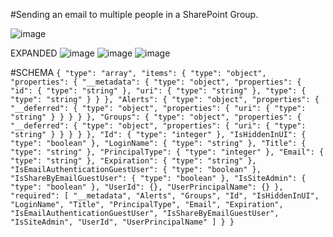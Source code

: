 #Sending an email to multiple people in a SharePoint Group.

![image](https://github.com/isogunro/power-automate-http/assets/19296277/017e54cd-c636-424a-8782-71cee894eec6)

EXPANDED
![image](https://github.com/isogunro/power-automate-http/assets/19296277/6eef0a26-6f74-4ed0-9757-b2b90da60333)
![image](https://github.com/isogunro/power-automate-http/assets/19296277/4c584e16-aad4-46a7-8d12-008ce514d283)
![image](https://github.com/isogunro/power-automate-http/assets/19296277/47aa08af-9c2c-4db2-8410-7f2a7e2bca75)

  
  
#SCHEMA
`{
    "type": "array",
    "items": {
        "type": "object",
        "properties": {
            "__metadata": {
                "type": "object",
                "properties": {
                    "id": {
                        "type": "string"
                    },
                    "uri": {
                        "type": "string"
                    },
                    "type": {
                        "type": "string"
                    }
                }
            },
            "Alerts": {
                "type": "object",
                "properties": {
                    "__deferred": {
                        "type": "object",
                        "properties": {
                            "uri": {
                                "type": "string"
                            }
                        }
                    }
                }
            },
            "Groups": {
                "type": "object",
                "properties": {
                    "__deferred": {
                        "type": "object",
                        "properties": {
                            "uri": {
                                "type": "string"
                            }
                        }
                    }
                }
            },
            "Id": {
                "type": "integer"
            },
            "IsHiddenInUI": {
                "type": "boolean"
            },
            "LoginName": {
                "type": "string"
            },
            "Title": {
                "type": "string"
            },
            "PrincipalType": {
                "type": "integer"
            },
            "Email": {
                "type": "string"
            },
            "Expiration": {
                "type": "string"
            },
            "IsEmailAuthenticationGuestUser": {
                "type": "boolean"
            },
            "IsShareByEmailGuestUser": {
                "type": "boolean"
            },
            "IsSiteAdmin": {
                "type": "boolean"
            },
            "UserId": {},
            "UserPrincipalName": {}
        },
        "required": [
            "__metadata",
            "Alerts",
            "Groups",
            "Id",
            "IsHiddenInUI",
            "LoginName",
            "Title",
            "PrincipalType",
            "Email",
            "Expiration",
            "IsEmailAuthenticationGuestUser",
            "IsShareByEmailGuestUser",
            "IsSiteAdmin",
            "UserId",
            "UserPrincipalName"
        ]
    }
}
`
